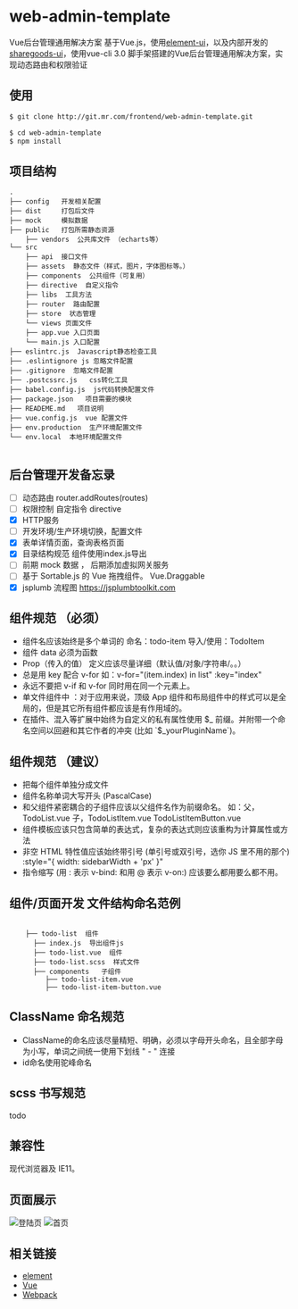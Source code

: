 # web-admin-template
Vue后台管理通用解决方案
基于Vue.js，使用[element-ui]()，以及内部开发的[sharegoods-ui]()，使用vue-cli 3.0 脚手架搭建的Vue后台管理通用解决方案，实现动态路由和权限验证


## 使用
```bash
$ git clone http://git.mr.com/frontend/web-admin-template.git

$ cd web-admin-template
$ npm install

```

## 项目结构
```shell
.
├── config   开发相关配置
├── dist     打包后文件
├── mock     模拟数据
├── public   打包所需静态资源
    ├── vendors  公共库文件 （echarts等）
└── src
    ├── api  接口文件
    ├── assets  静态文件（样式，图片，字体图标等。）
    ├── components  公共组件（可复用）
    ├── directive  自定义指令
    ├── libs  工具方法
    ├── router  路由配置
    ├── store  状态管理
    └── views 页面文件
    ├── app.vue 入口页面
    └── main.js 入口配置
├── eslintrc.js  Javascript静态检查工具
├── .eslintignore js 忽略文件配置
├── .gitignore  忽略文件配置
├── .postcssrc.js   css转化工具
├── babel.config.js  js代码转换配置文件
├── package.json   项目需要的模块
├── READEME.md   项目说明
├── vue.config.js  vue 配置文件
├── env.production  生产环境配置文件
└── env.local  本地环境配置文件


```


##  后台管理开发备忘录

- [ ]   动态路由  router.addRoutes(routes)
- [ ]   权限控制  自定指令 directive
- [x]   HTTP服务
- [ ]   开发环境/生产环境切换，配置文件
- [x]   表单详情页面，查询表格页面
- [x]   目录结构规范 组件使用index.js导出
- [ ]   前期 mock 数据 ， 后期添加虚拟网关服务
- [ ]   基于 Sortable.js 的 Vue 拖拽组件。 Vue.Draggable
- [x]   jsplumb 流程图 https://jsplumbtoolkit.com

## 组件规范 （必须）
  - 组件名应该始终是多个单词的  命名：todo-item  导入/使用：TodoItem  
  - 组件 data 必须为函数
  - Prop（传入的值） 定义应该尽量详细（默认值/对象/字符串/。。）
  - 总是用 key 配合 v-for  如：v-for="(item.index) in list"  :key="index"
  - 永远不要把 v-if 和 v-for 同时用在同一个元素上。
  - 单文件组件中 ：对于应用来说，顶级 App 组件和布局组件中的样式可以是全局的，但是其它所有组件都应该是有作用域的。
  - 在插件、混入等扩展中始终为自定义的私有属性使用 $_ 前缀。并附带一个命名空间以回避和其它作者的冲突 (比如 `$_yourPluginName`)。

## 组件规范 （建议）
  - 把每个组件单独分成文件
  - 组件名称单词大写开头 (PascalCase)
  - 和父组件紧密耦合的子组件应该以父组件名作为前缀命名。 如：父，TodoList.vue  子，TodoListItem.vue TodoListItemButton.vue
  - 组件模板应该只包含简单的表达式，复杂的表达式则应该重构为计算属性或方法
  - 非空 HTML 特性值应该始终带引号 (单引号或双引号，选你 JS 里不用的那个) :style="{ width: sidebarWidth + 'px' }"
  - 指令缩写 (用 : 表示 v-bind: 和用 @ 表示 v-on:) 应该要么都用要么都不用。

## 组件/页面开发 文件结构命名范例

 ```shell

     ├── todo-list  组件
       ├── index.js  导出组件js
       ├── todo-list.vue  组件
       ├── todo-list.scss  样式文件
       ├── components   子组件
          ├── todo-list-item.vue
          ├── todo-list-item-button.vue

 ```
## ClassName 命名规范

  -  ClassName的命名应该尽量精短、明确，必须以字母开头命名，且全部字母为小写，单词之间统一使用下划线 " - " 连接
  -  id命名使用驼峰命名
  
## scss 书写规范
todo

## 兼容性

现代浏览器及 IE11。

## 页面展示
![登陆页](https://capital.sharegoodsmall.com/img/logo.589accc0.png)
![首页](https://capital.sharegoodsmall.com/img/logo.589accc0.png)

## 相关链接
- [element](https://github.com/ElemeFE/element)
- [Vue](https://github.com/vuejs/vue)
- [Webpack](https://github.com/webpack/webpack)